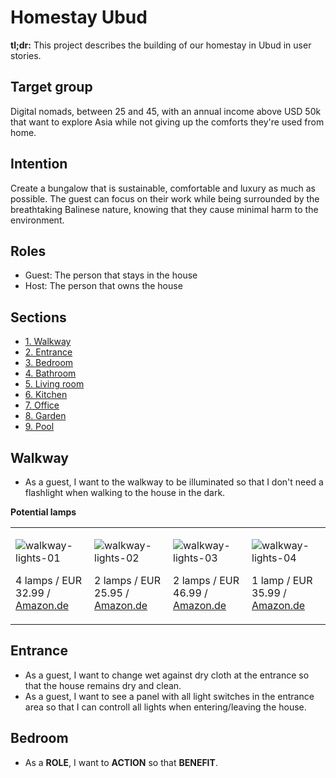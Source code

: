 # Homestay Ubud

**tl;dr:** This project describes the building of our homestay in Ubud in user stories. 

## Target group

Digital nomads, between 25 and 45, with an annual income above USD 50k that want to explore Asia while not giving up the comforts they're used from home.

## Intention

Create a bungalow that is sustainable, comfortable and luxury as much as possible. The guest can focus on their work while being surrounded by the breathtaking Balinese nature, knowing that they cause minimal harm to the environment.

## Roles

- Guest: The person that stays in the house
- Host: The person that owns the house

## Sections

- [1. Walkway](https://github.com/nielslange/homestay-ubud/blob/master/README.md#walkway)
- [2. Entrance](https://github.com/nielslange/homestay-ubud/blob/master/README.md#entrance)
- [3. Bedroom](https://github.com/nielslange/homestay-ubud/blob/master/README.md#bedroom)
- [4. Bathroom](https://github.com/nielslange/homestay-ubud/tree/master/bathroom)
- [5. Living room](https://github.com/nielslange/homestay-ubud/tree/master/living-room)
- [6. Kitchen](https://github.com/nielslange/homestay-ubud/tree/master/kitchen)
- [7. Office](https://github.com/nielslange/homestay-ubud/tree/master/office)
- [8. Garden](https://github.com/nielslange/homestay-ubud/tree/master/garden)
- [9. Pool](https://github.com/nielslange/homestay-ubud/tree/master/pool)

## Walkway

- As a guest, I want to the walkway to be illuminated so that I don't need a flashlight when walking to the house in the dark.

**Potential lamps**

<table>
<tr>
<td width="25%">
  
![walkway-lights-01](https://user-images.githubusercontent.com/3323310/72240415-aabe4c80-3616-11ea-9464-b535d0c84730.jpg)

4 lamps / EUR 32.99 / [Amazon.de](https://www.amazon.de/dp/B07H7HKXN9/ref=sspa_dk_detail_9?psc=1&pd_rd_i=B07H7HKXN9&pd_rd_w=MVWj6&pf_rd_p=a2b45d00-f3d1-42b5-b2b8-cb600f0a225a&pd_rd_wg=Iivzh&pf_rd_r=5BZ08YCGNF5K0CX17GPS&pd_rd_r=93fd31bb-92e8-4aab-bbde-28c7e3511ca4&spLa=ZW5jcnlwdGVkUXVhbGlmaWVyPUEzMEQxV0tQTEVURjlXJmVuY3J5cHRlZElkPUEwNTY5ODAyM0E4NkUzWTI4NUlNOCZlbmNyeXB0ZWRBZElkPUEwODQ4NjQyMUdYQTYzUTlINkRCRiZ3aWRnZXROYW1lPXNwX2RldGFpbF90aGVtYXRpYyZhY3Rpb249Y2xpY2tSZWRpcmVjdCZkb05vdExvZ0NsaWNrPXRydWU=)
</td>
<td width="25%">
  
![walkway-lights-02](https://user-images.githubusercontent.com/3323310/72240420-adb93d00-3616-11ea-9ee1-435ba4fad0dc.jpg)

2 lamps / EUR 25.95 / [Amazon.de](https://www.amazon.de/Solarleuchte-HETP-Bewegungsmelder-Sicherheitswandleuchte-Wasserdichte/dp/B07L2PH535/ref=pd_bxgy_201_img_2/260-9139727-4441548?_encoding=UTF8&pd_rd_i=B07L2PH535&pd_rd_r=02b9ff5b-13f2-4135-ae6a-645afc896814&pd_rd_w=EXZWK&pd_rd_wg=I8E2H&pf_rd_p=145f2b0a-fbe5-41b1-a2b2-845c622cfaf5&pf_rd_r=WEDVNF34AQYQ2KHD5HNM&psc=1&refRID=WEDVNF34AQYQ2KHD5HNM)
</td>
<td width="25%">

![walkway-lights-03](https://user-images.githubusercontent.com/3323310/72240419-adb93d00-3616-11ea-9db3-dd62972027a8.jpg)

2 lamps / EUR 46.99 / [Amazon.de](https://www.amazon.de/Licwshi-Solarleuchten-Aluminiumlegierungsgeh%C3%A4use-Wasserdichtkeit-Radar-Bewegungsinduktion/dp/B075Q4J4YG/ref=pd_aw_sbs_201_4/260-9139727-4441548?_encoding=UTF8&pd_rd_i=B075Q4J4YG&pd_rd_r=7684afdc-8100-4a6a-b81e-03ef9fd77e34&pd_rd_w=oeJY9&pd_rd_wg=dCOdc&pf_rd_p=ecf0cb80-06b1-4598-85b1-6d77c4f95871&pf_rd_r=V44FAHG97EMSD3T4ZXJQ&psc=1&refRID=V44FAHG97EMSD3T4ZXJQ)
</td>
<td width="25%">

![walkway-lights-04](https://user-images.githubusercontent.com/3323310/72240418-adb93d00-3616-11ea-819e-73f46d352225.jpg)

1 lamp / EUR 35.99 / [Amazon.de](https://www.amazon.de/Solarleuchten-Bewegungsmelder-Sicherheitsleuchten-Aluminiumlegierung-Au%C3%9Fenwandleuchten/dp/B07RHTG887/ref=pd_aw_sbs_201_2/260-9139727-4441548?_encoding=UTF8&pd_rd_i=B07RHTG887&pd_rd_r=7684afdc-8100-4a6a-b81e-03ef9fd77e34&pd_rd_w=oeJY9&pd_rd_wg=dCOdc&pf_rd_p=ecf0cb80-06b1-4598-85b1-6d77c4f95871&pf_rd_r=V44FAHG97EMSD3T4ZXJQ&psc=1&refRID=V44FAHG97EMSD3T4ZXJQ)
</td>
</tr>
</table>

## Entrance

- As a guest, I want to change wet against dry cloth at the entrance so that the house remains dry and clean.  
- As a guest, I want to see a panel with all light switches in the entrance area so that I can controll all lights when entering/leaving the house.

## Bedroom

- As a **ROLE**, I want to **ACTION** so that **BENEFIT**.
